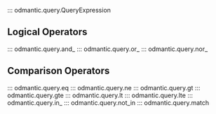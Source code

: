 ::: odmantic.query.QueryExpression

## Logical Operators

::: odmantic.query.and_
::: odmantic.query.or_
::: odmantic.query.nor_


## Comparison Operators

::: odmantic.query.eq
::: odmantic.query.ne
::: odmantic.query.gt
::: odmantic.query.gte
::: odmantic.query.lt
::: odmantic.query.lte
::: odmantic.query.in_
::: odmantic.query.not_in
::: odmantic.query.match
